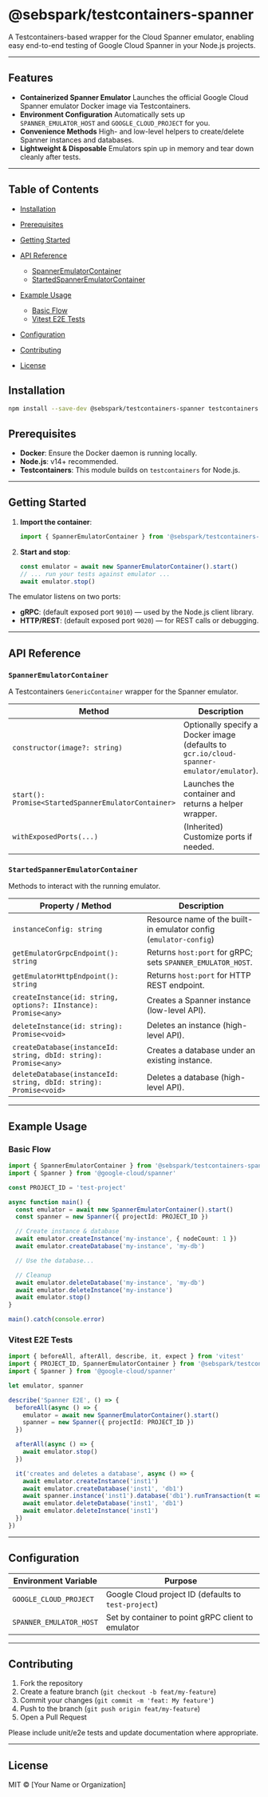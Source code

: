 # @sebspark/testcontainers-spanner

A Testcontainers-based wrapper for the Cloud Spanner emulator, enabling easy end-to-end testing of Google Cloud Spanner in your Node.js projects.

---

## Features

* **Containerized Spanner Emulator**
  Launches the official Google Cloud Spanner emulator Docker image via Testcontainers.
* **Environment Configuration**
  Automatically sets up `SPANNER_EMULATOR_HOST` and `GOOGLE_CLOUD_PROJECT` for you.
* **Convenience Methods**
  High- and low-level helpers to create/delete Spanner instances and databases.
* **Lightweight & Disposable**
  Emulators spin up in memory and tear down cleanly after tests.

---

## Table of Contents

* [Installation](#installation)
* [Prerequisites](#prerequisites)
* [Getting Started](#getting-started)
* [API Reference](#api-reference)

  * [SpannerEmulatorContainer](#spanneremulatorcontainer)
  * [StartedSpannerEmulatorContainer](#startedspanneremulatorcontainer)
* [Example Usage](#example-usage)

  * [Basic Flow](#basic-flow)
  * [Vitest E2E Tests](#vitest-e2e-tests)
* [Configuration](#configuration)
* [Contributing](#contributing)
* [License](#license)

## Installation

```bash
npm install --save-dev @sebspark/testcontainers-spanner testcontainers
```

## Prerequisites

* **Docker**: Ensure the Docker daemon is running locally.
* **Node.js**: v14+ recommended.
* **Testcontainers**: This module builds on `testcontainers` for Node.js.

---

## Getting Started

1. **Import the container**:

   ```ts
   import { SpannerEmulatorContainer } from '@sebspark/testcontainers-spanner'
   ```

2. **Start and stop**:

   ```ts
   const emulator = await new SpannerEmulatorContainer().start()
   // ... run your tests against emulator ...
   await emulator.stop()
   ```

The emulator listens on two ports:

* **gRPC**: (default exposed port `9010`) — used by the Node.js client library.
* **HTTP/REST**: (default exposed port `9020`) — for REST calls or debugging.

---

## API Reference

### `SpannerEmulatorContainer`

A Testcontainers `GenericContainer` wrapper for the Spanner emulator.

| Method                                              | Description                                                                               |
| --------------------------------------------------- | ----------------------------------------------------------------------------------------- |
| `constructor(image?: string)`                       | Optionally specify a Docker image (defaults to `gcr.io/cloud-spanner-emulator/emulator`). |
| `start(): Promise<StartedSpannerEmulatorContainer>` | Launches the container and returns a helper wrapper.                                      |
| `withExposedPorts(...)`                             | (Inherited) Customize ports if needed.                                                    |

### `StartedSpannerEmulatorContainer`

Methods to interact with the running emulator.

| Property / Method                                                 | Description                                                       |
| ----------------------------------------------------------------- | ----------------------------------------------------------------- |
| `instanceConfig: string`                                          | Resource name of the built-in emulator config (`emulator-config`) |
| `getEmulatorGrpcEndpoint(): string`                               | Returns `host:port` for gRPC; sets `SPANNER_EMULATOR_HOST`.       |
| `getEmulatorHttpEndpoint(): string`                               | Returns `host:port` for HTTP REST endpoint.                       |
| `createInstance(id: string, options?: IInstance): Promise<any>`   | Creates a Spanner instance (low-level API).                       |
| `deleteInstance(id: string): Promise<void>`                       | Deletes an instance (high-level API).                             |
| `createDatabase(instanceId: string, dbId: string): Promise<any>`  | Creates a database under an existing instance.                    |
| `deleteDatabase(instanceId: string, dbId: string): Promise<void>` | Deletes a database (high-level API).                              |

---

## Example Usage

### Basic Flow

```ts
import { SpannerEmulatorContainer } from '@sebspark/testcontainers-spanner'
import { Spanner } from '@google-cloud/spanner'

const PROJECT_ID = 'test-project'

async function main() {
  const emulator = await new SpannerEmulatorContainer().start()
  const spanner = new Spanner({ projectId: PROJECT_ID })

  // Create instance & database
  await emulator.createInstance('my-instance', { nodeCount: 1 })
  await emulator.createDatabase('my-instance', 'my-db')

  // Use the database...

  // Cleanup
  await emulator.deleteDatabase('my-instance', 'my-db')
  await emulator.deleteInstance('my-instance')
  await emulator.stop()
}

main().catch(console.error)
```

### Vitest E2E Tests

```ts
import { beforeAll, afterAll, describe, it, expect } from 'vitest'
import { PROJECT_ID, SpannerEmulatorContainer } from '@sebspark/testcontainers-spanner'
import { Spanner } from '@google-cloud/spanner'

let emulator, spanner

describe('Spanner E2E', () => {
  beforeAll(async () => {
    emulator = await new SpannerEmulatorContainer().start()
    spanner = new Spanner({ projectId: PROJECT_ID })
  })

  afterAll(async () => {
    await emulator.stop()
  })

  it('creates and deletes a database', async () => {
    await emulator.createInstance('inst1')
    await emulator.createDatabase('inst1', 'db1')
    await spanner.instance('inst1').database('db1').runTransaction(t => t.executeSql('SELECT 1'))
    await emulator.deleteDatabase('inst1', 'db1')
    await emulator.deleteInstance('inst1')
  })
})
```

---

## Configuration

| Environment Variable    | Purpose                                              |
| ----------------------- | ---------------------------------------------------- |
| `GOOGLE_CLOUD_PROJECT`  | Google Cloud project ID (defaults to `test-project`) |
| `SPANNER_EMULATOR_HOST` | Set by container to point gRPC client to emulator    |

---

## Contributing

1. Fork the repository
2. Create a feature branch (`git checkout -b feat/my-feature`)
3. Commit your changes (`git commit -m 'feat: My feature'`)
4. Push to the branch (`git push origin feat/my-feature`)
5. Open a Pull Request

Please include unit/e2e tests and update documentation where appropriate.

---

## License

MIT © \[Your Name or Organization]
